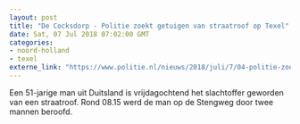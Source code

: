 ```yaml
---
layout: post
title: "De Cocksdorp - Politie zoekt getuigen van straatroof op Texel"
date: Sat, 07 Jul 2018 07:02:00 GMT
categories: 
- noord-holland 
- texel 
externe_link: "https://www.politie.nl/nieuws/2018/juli/7/04-politie-zoekt-getuigen-van-straatroof-op-texel.html"
---
```


Een 51-jarige man uit Duitsland is vrijdagochtend het slachtoffer geworden van een straatroof. Rond 08.15 werd de man op de Stengweg door twee mannen beroofd.

